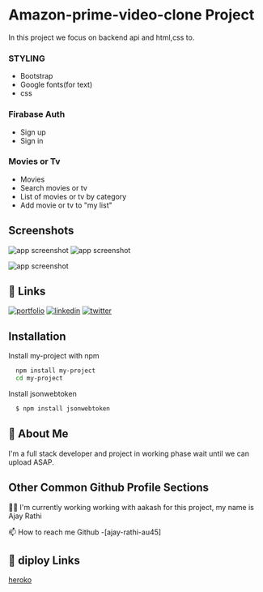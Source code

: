
# Amazon-prime-video-clone Project

In this project we focus on backend api and html,css to.

### STYLING
* Bootstrap
* Google fonts(for text)
*  css

### Firabase Auth
 * Sign up
 * Sign in
### Movies or Tv
 * Movies
 * Search movies or tv
 * List of movies or tv by category
* Add movie or tv to "my list"
## Screenshots
![app screenshot](https://encrypted-tbn0.gstatic.com/images?q=tbn:ANd9GcRypvKJR8Cnaq8J2NDD0uKdlCauDJbsAnj6Zg&usqp=CAU)
![app screenshot](https://encrypted-tbn0.gstatic.com/images?q=tbn:ANd9GcRTFCkrgoPH0emKrz23ZGF5SacswXj5TEq-Aw&usqp=CAU)

![app screenshot](https://encrypted-tbn0.gstatic.com/images?q=tbn:ANd9GcQ-oQ5cQ2QZdEwOsqvi7msnbAmSPScSeoz2hQ&usqp=CAU)

## 🔗 Links
[![portfolio](https://img.shields.io/badge/my_portfolioogoColor=white)](https://katherinempeterson.com/)
[![linkedin](https://img.shields.io/badge/linkedn&logoColor=white)](https://www.linkedin.com/)
[![twitter](https://img.shields.io/badge/twitter-Color=white)](https://twitter.com/)


## Installation

Install my-project with npm

```bash
  npm install my-project
  cd my-project
```
Install jsonwebtoken

```bash
  $ npm install jsonwebtoken
```


    
## 🚀 About Me
I'm a full stack developer and project in working phase wait until we can upload ASAP.



## Other Common Github Profile Sections
👩‍💻 I'm currently working working with aakash for this project, my name is Ajay Rathi


📫 How to reach me Github -[ajay-rathi-au45]

## 🔗 diploy Links
[heroko](https://primevideo7.herokuapp.com/)


